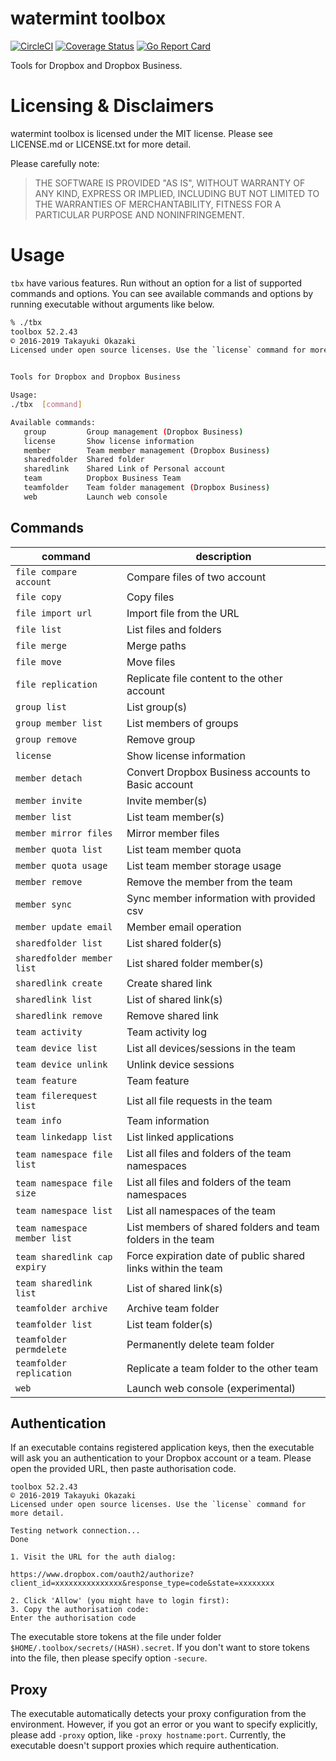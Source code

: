 # watermint toolbox

[![CircleCI](https://circleci.com/gh/watermint/toolbox.svg?style=svg)](https://circleci.com/gh/watermint/toolbox)
[![Coverage Status](https://coveralls.io/repos/github/watermint/toolbox/badge.svg)](https://coveralls.io/github/watermint/toolbox)
[![Go Report Card](https://goreportcard.com/badge/github.com/watermint/toolbox)](https://goreportcard.com/report/github.com/watermint/toolbox)

Tools for Dropbox and Dropbox Business.

# Licensing & Disclaimers

watermint toolbox is licensed under the MIT license. Please see LICENSE.md or LICENSE.txt for more detail.

Please carefully note:

> THE SOFTWARE IS PROVIDED "AS IS", WITHOUT WARRANTY OF ANY KIND, EXPRESS OR
IMPLIED, INCLUDING BUT NOT LIMITED TO THE WARRANTIES OF MERCHANTABILITY,
FITNESS FOR A PARTICULAR PURPOSE AND NONINFRINGEMENT.

# Usage

`tbx` have various features. Run without an option for a list of supported commands and options.
You can see available commands and options by running executable without arguments like below.

```bash
% ./tbx
toolbox 52.2.43
© 2016-2019 Takayuki Okazaki
Licensed under open source licenses. Use the `license` command for more detail.


Tools for Dropbox and Dropbox Business

Usage:
./tbx  [command]

Available commands:
   group         Group management (Dropbox Business)
   license       Show license information
   member        Team member management (Dropbox Business)
   sharedfolder  Shared folder
   sharedlink    Shared Link of Personal account
   team          Dropbox Business Team
   teamfolder    Team folder management (Dropbox Business)
   web           Launch web console
```

## Commands

| command                      | description                                                  |
|------------------------------|--------------------------------------------------------------|
| `file compare account`       | Compare files of two account                                 |
| `file copy`                  | Copy files                                                   |
| `file import url`            | Import file from the URL                                     |
| `file list`                  | List files and folders                                       |
| `file merge`                 | Merge paths                                                  |
| `file move`                  | Move files                                                   |
| `file replication`           | Replicate file content to the other account                  |
| `group list`                 | List group(s)                                                |
| `group member list`          | List members of groups                                       |
| `group remove`               | Remove group                                                 |
| `license`                    | Show license information                                     |
| `member detach`              | Convert Dropbox Business accounts to Basic account           |
| `member invite`              | Invite member(s)                                             |
| `member list`                | List team member(s)                                          |
| `member mirror files`        | Mirror member files                                          |
| `member quota list`          | List team member quota                                       |
| `member quota usage`         | List team member storage usage                               |
| `member remove`              | Remove the member from the team                              |
| `member sync`                | Sync member information with provided csv                    |
| `member update email`        | Member email operation                                       |
| `sharedfolder list`          | List shared folder(s)                                        |
| `sharedfolder member list`   | List shared folder member(s)                                 |
| `sharedlink create`          | Create shared link                                           |
| `sharedlink list`            | List of shared link(s)                                       |
| `sharedlink remove`          | Remove shared link                                           |
| `team activity`              | Team activity log                                            |
| `team device list`           | List all devices/sessions in the team                        |
| `team device unlink`         | Unlink device sessions                                       |
| `team feature`               | Team feature                                                 |
| `team filerequest list`      | List all file requests in the team                           |
| `team info`                  | Team information                                             |
| `team linkedapp list`        | List linked applications                                     |
| `team namespace file list`   | List all files and folders of the team namespaces            |
| `team namespace file size`   | List all files and folders of the team namespaces            |
| `team namespace list`        | List all namespaces of the team                              |
| `team namespace member list` | List members of shared folders and team folders in the team  |
| `team sharedlink cap expiry` | Force expiration date of public shared links within the team |
| `team sharedlink list`       | List of shared link(s)                                       |
| `teamfolder archive`         | Archive team folder                                          |
| `teamfolder list`            | List team folder(s)                                          |
| `teamfolder permdelete`      | Permanently delete team folder                               |
| `teamfolder replication`     | Replicate a team folder to the other team                    |
| `web`                        | Launch web console (experimental)                            |

## Authentication

If an executable contains registered application keys, then the executable will ask you an authentication to your Dropbox account or a team.
Please open the provided URL, then paste authorisation code.

```
toolbox 52.2.43
© 2016-2019 Takayuki Okazaki
Licensed under open source licenses. Use the `license` command for more detail.

Testing network connection...
Done

1. Visit the URL for the auth dialog:

https://www.dropbox.com/oauth2/authorize?client_id=xxxxxxxxxxxxxxx&response_type=code&state=xxxxxxxx

2. Click 'Allow' (you might have to login first):
3. Copy the authorisation code:
Enter the authorisation code
```

The executable store tokens at the file under folder `$HOME/.toolbox/secrets/(HASH).secret`. If you don't want to store tokens into the file, then please specify option `-secure`.

## Proxy

The executable automatically detects your proxy configuration from the environment. However, if you got an error or you want to specify explicitly, please add `-proxy` option, like `-proxy hostname:port`.
Currently, the executable doesn't support proxies which require authentication.
